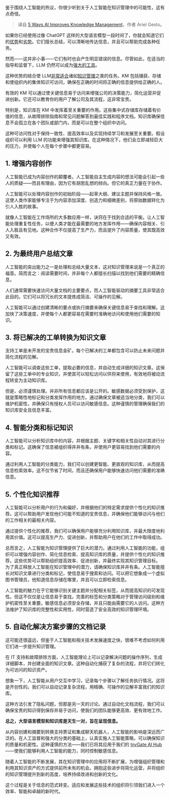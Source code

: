 
<!--
title: 人工智能提升知识管理的5种方式
cover: https://cdn.thenewstack.io/media/2018/08/fc93d5ef-books-1163695_640.jpg
-->

鉴于围绕人工智能的热议，你很少听到关于人工智能在知识管理中的可能性，这有点奇怪。

> 译自 [5 Ways AI Improves Knowledge Management](https://thenewstack.io/5-ways-ai-improves-knowledge-management/)，作者 Ariel Gesto。

如果你已经使用过像 ChatGPT 这样的大型语言模型一段时间了，你就会知道它们的[优势](https://thenewstack.io/5-key-learnings-about-ai-and-chatgpt-in-the-enterprise/)和[劣势](https://thenewstack.io/the-security-risks-of-generative-ai-package-hallucinations/)。它们擅长总结，可以清晰地传达信息，并且可以帮助完成各种任务。

然而——这并非小事——它们有时也会产生明显错误的信息。尽管如此，在适当的指导和监督下，LLM 仍然可以成为[强大的工具](https://thenewstack.io/llm-chains-are-transforming-ai-development/)。

这种优势的结合使 LLM[非常适合](https://thenewstack.io/why-knowledge-management-doesnt-work/)诸如[知识管理](https://invgate.com/guides/knowledge-management/)之类的任务。KM 包括捕获、存储和使组织内的集体知识可访问，确保在正确的时间将正确的信息提供给正确的人。

有效的 KM 可以通过使关键信息易于访问来增强公司的决策能力，简化运营并促进创新。它还可以教育你的用户了解公司及其流程，这非常宝贵。

特别是，知识库在 KM 中发挥着至关重要的作用。这些集中式存储库存储着有价值的信息，从故障排除指南和常见问题解答到最佳实践和程序文档。知识库确保信息不会孤立在各个团队或部门内，而是可以在整个组织中访问。

这种可访问性对于保持一致性、提高效率以及实现持续学习和发展至关重要。假设组织可以利用 LLM 的功能来增强其知识库。在这种情况下，他们会立即减轻巨大的压力，并使每个人在每个步骤中都更容易。

## 1. 增强内容创作

人工智能已成为内容创作的颠覆者。人工智能自主生成内容的想法可能会引起一些人的质疑——而且有理由，因为它有胡思乱想的倾向。但它的真正力量在于协作。

人工智能可以处理内容创作的初始阶段——起草大纲、建议主题并保持风格一致。这使人类作家能够专注于为内容添加深度、创造力和细微差别，将原始数据转化为引人入胜的故事。

就像人工智能在工作场所的大多数应用一样，诀窍在于找到合适的平衡。让人工智能处理重复性任务，以便人类才能在最需要的地方发挥作用——确保内容相关、引人入胜且有见地。这种合作不仅提高了生产力，而且提升了内容质量，使其既高效又有效。

## 2. 为最终用户总结文章

人工智能的突出能力之一是处理和总结大量文本，这对知识管理来说是一个真正的福音。简而言之：阅读需要时间，并非每个人都擅长扫描以找到他们需要的精确信息。

人们通常需要快速访问大量文档的主要要点，而人工智能驱动的摘要工具非常适合此目的。它们可以将冗长的文本提炼成简洁、可操作的见解。

人工智能可以通过创建清晰的要点或执行摘要来确保关键信息易于查找和理解。这加快了决策速度，并使每个人都更容易在需要时准确地访问和使用他们需要的知识。

## 3. 将已解决的工单转换为知识文章

支持工单是未开发的宝贵信息金矿。每个已解决的工单都包含可以防止未来问题并简化流程的见解。

人工智能可以调查这些工单，提取必要的信息，并自动生成详细的知识文章。这保留了这些工单中的专业知识，并使其可以轻松访问以供将来使用，有效地将被动流程转变为主动知识库。

但是，必须谨慎处理。并非所有信息都应该是公开的。敏感数据必须受到保护，这就是策略性地标记和分类发挥作用的地方。通过确保文章被适当地分类，我们可以维护机密性，并确保只有授权人员可以访问敏感信息。这种谨慎的管理确保我们的知识库安全且信息丰富。

## 4. 智能分类和标记知识

人工智能可以分析知识库中的内容，并根据主题、关键字和相关性自动对其进行分类和标记。这确保了信息被组织得井井有条，并使用户更容易找到他们需要的内容。

通过利用人工智能的分类能力，我们可以创建更智能、更直观的知识库，从而提高信息检索效率。这不仅节省了时间，而且还确保用户能够快速访问他们需要的准确信息。

## 5. 个性化知识推荐

人工智能可以分析用户的行为和偏好，并根据他们的特定需求提供个性化的知识推荐。这可以帮助用户发现他们可能不知道的宝贵信息，并确保他们能够访问与他们的工作相关的最相关内容。

通过提供个性化的推荐，我们可以确保用户能够充分利用知识库，并最大限度地利用其价值。这可以提高生产力、促进创新，并帮助用户在他们的工作中取得成功。

总而言之，人工智能为知识管理提供了巨大的潜力。通过利用人工智能的功能，组织可以增强内容创作、简化信息检索、提高知识库的质量，并提供个性化的知识推荐。这些优势可以帮助组织提高效率、促进创新，并最终实现其知识管理目标。
为了真正释放人工智能在知识管理中的潜力，请确保知识库井井有条。人工智能擅长对知识文章进行分类和标记，使信息易于搜索和访问。可以把它想象成一个虚拟图书管理员，他知道信息存储在哪里，并且可以立即检索信息。

人工智能的魅力在于它能够识别关键主题并分配相关标签，从而提高知识的可发现性。但这不仅仅是让信息易于查找。完善的标签和分类策略对于管理访问级别和维护机密性至关重要。敏感信息必须安全存储，并且只能由需要它的人访问。这种方法维护了知识库的完整性和实用性，同时营造了安全高效的知识管理环境。

## 5. 自动化解决方案步骤的文档记录

这可能还很遥远，但鉴于人工智能和相关技术发展速度之快，很难不考虑如何利用它们进一步提升知识管理。

在 IT 支持和故障排除方面，人工智能理论上可以记录解决问题的操作序列，生成详细脚本，并创建全面的知识文章。这种自动化捕获了复杂的流程，并将它们转化为可访问的知识资产。

想象一下，人工智能从用户交互中学习，记录每个步骤以了解任务执行情况。这将是开创性的。我们可以自动记录复杂流程，用精确、可操作的见解丰富我们的知识库。

这种方法引发了隐私问题，但那是另一天的讨论。通过自动化文档流程，我们可以确保宝贵的知识得到保存并易于访问，使我们的团队能够更高效、更有效地工作。

**总之，大型语言模型和知识库是天生一对，旨在呈现信息。**

从内容创建和摘要到转换支持票证和集成聊天机器人，人工智能的影响是深远而广泛的。在人工监督和强大的分类的基础上，认真实施人工智能策略，可以确保知识的质量和机密性。这种谨慎的方法——我们已将其应用于我们的 [InvGate AI Hub](https://invgate.com/ai-hub/)——使我们能够利用人工智能的能力，同时控制敏感信息。

随着人工智能的不断发展，其在知识管理中的应用将不断扩展，为增强组织管理和利用其知识资产的方式提供前所未有的机会。拥抱这些进步将简化运营，并将组织的知识管理提升到新的高度，培养持续改进和创新的文化。

这个过程是关于信息的范式转变。适应和发展这些技术的组织将引领我们进入一个效率、智能和卓越的新时代。
